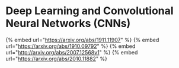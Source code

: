 # Deep Learning and Convolutional Neural Networks (CNNs)

{% embed url="https://arxiv.org/abs/1911.11907" %}
{% embed url="https://arxiv.org/abs/1910.09792" %}
{% embed url="http://arxiv.org/abs/2007.12568v1" %}
{% embed url="https://arxiv.org/abs/2010.11882" %}
